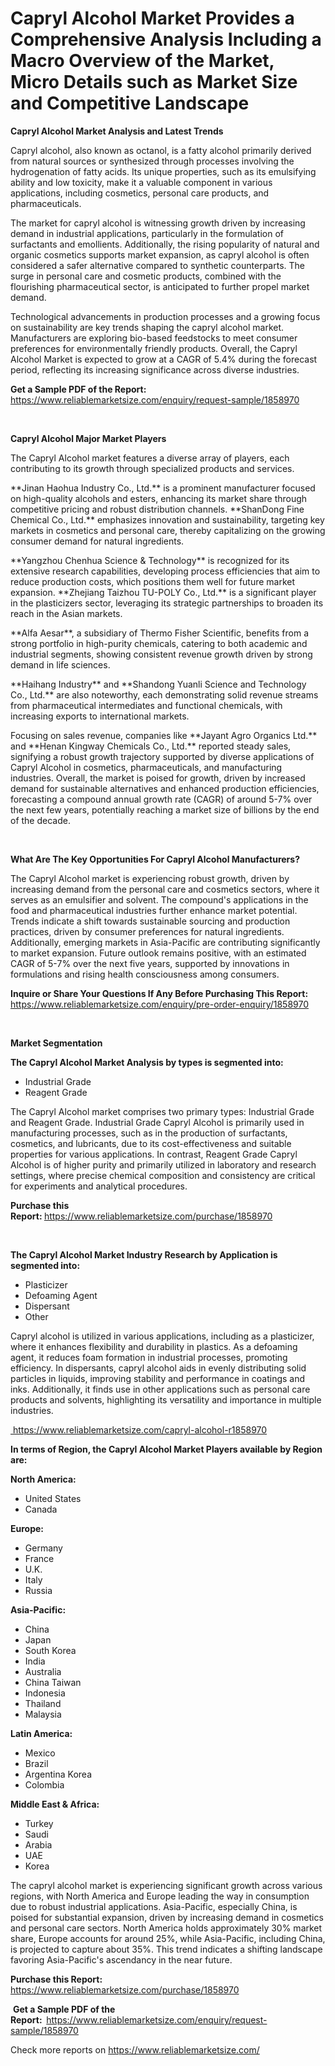 <p><h1>Capryl Alcohol Market Provides a Comprehensive Analysis Including a Macro Overview of the Market, Micro Details such as Market Size and Competitive Landscape</h1></p><p><strong>Capryl Alcohol Market Analysis and Latest Trends</strong></p>
<p><p>Capryl alcohol, also known as octanol, is a fatty alcohol primarily derived from natural sources or synthesized through processes involving the hydrogenation of fatty acids. Its unique properties, such as its emulsifying ability and low toxicity, make it a valuable component in various applications, including cosmetics, personal care products, and pharmaceuticals. </p><p>The market for capryl alcohol is witnessing growth driven by increasing demand in industrial applications, particularly in the formulation of surfactants and emollients. Additionally, the rising popularity of natural and organic cosmetics supports market expansion, as capryl alcohol is often considered a safer alternative compared to synthetic counterparts. The surge in personal care and cosmetic products, combined with the flourishing pharmaceutical sector, is anticipated to further propel market demand.</p><p>Technological advancements in production processes and a growing focus on sustainability are key trends shaping the capryl alcohol market. Manufacturers are exploring bio-based feedstocks to meet consumer preferences for environmentally friendly products. Overall, the Capryl Alcohol Market is expected to grow at a CAGR of 5.4% during the forecast period, reflecting its increasing significance across diverse industries.</p></p>
<p><strong>Get a Sample PDF of the Report:&nbsp;</strong> <a href="https://www.reliablemarketsize.com/enquiry/request-sample/1858970?utm_campaign=2274&utm_medium=2&utm_source=Github&utm_content=ia&utm_term=30012025&utm_id=capryl-alcohol">https://www.reliablemarketsize.com/enquiry/request-sample/1858970</a></p>
<p>&nbsp;</p>
<p><strong>Capryl Alcohol Major Market Players</strong></p>
<p><p>The Capryl Alcohol market features a diverse array of players, each contributing to its growth through specialized products and services. </p><p>**Jinan Haohua Industry Co., Ltd.** is a prominent manufacturer focused on high-quality alcohols and esters, enhancing its market share through competitive pricing and robust distribution channels. **ShanDong Fine Chemical Co., Ltd.** emphasizes innovation and sustainability, targeting key markets in cosmetics and personal care, thereby capitalizing on the growing consumer demand for natural ingredients.</p><p>**Yangzhou Chenhua Science & Technology** is recognized for its extensive research capabilities, developing process efficiencies that aim to reduce production costs, which positions them well for future market expansion. **Zhejiang Taizhou TU-POLY Co., Ltd.** is a significant player in the plasticizers sector, leveraging its strategic partnerships to broaden its reach in the Asian markets.</p><p>**Alfa Aesar**, a subsidiary of Thermo Fisher Scientific, benefits from a strong portfolio in high-purity chemicals, catering to both academic and industrial segments, showing consistent revenue growth driven by strong demand in life sciences.</p><p>**Haihang Industry** and **Shandong Yuanli Science and Technology Co., Ltd.** are also noteworthy, each demonstrating solid revenue streams from pharmaceutical intermediates and functional chemicals, with increasing exports to international markets.</p><p>Focusing on sales revenue, companies like **Jayant Agro Organics Ltd.** and **Henan Kingway Chemicals Co., Ltd.** reported steady sales, signifying a robust growth trajectory supported by diverse applications of Capryl Alcohol in cosmetics, pharmaceuticals, and manufacturing industries. Overall, the market is poised for growth, driven by increased demand for sustainable alternatives and enhanced production efficiencies, forecasting a compound annual growth rate (CAGR) of around 5-7% over the next few years, potentially reaching a market size of billions by the end of the decade.</p></p>
<p>&nbsp;</p>
<p><strong>What Are The Key Opportunities For Capryl Alcohol Manufacturers?</strong></p>
<p><p>The Capryl Alcohol market is experiencing robust growth, driven by increasing demand from the personal care and cosmetics sectors, where it serves as an emulsifier and solvent. The compound's applications in the food and pharmaceutical industries further enhance market potential. Trends indicate a shift towards sustainable sourcing and production practices, driven by consumer preferences for natural ingredients. Additionally, emerging markets in Asia-Pacific are contributing significantly to market expansion. Future outlook remains positive, with an estimated CAGR of 5-7% over the next five years, supported by innovations in formulations and rising health consciousness among consumers.</p></p>
<p><strong>Inquire or Share Your Questions If Any Before Purchasing This Report:</strong> <a href="https://www.reliablemarketsize.com/enquiry/pre-order-enquiry/1858970?utm_campaign=2274&utm_medium=2&utm_source=Github&utm_content=ia&utm_term=30012025&utm_id=capryl-alcohol">https://www.reliablemarketsize.com/enquiry/pre-order-enquiry/1858970</a></p>
<p>&nbsp;</p>
<p><strong>Market Segmentation</strong></p>
<p><strong>The Capryl Alcohol Market Analysis by types is segmented into:</strong></p>
<p><ul><li>Industrial Grade</li><li>Reagent Grade</li></ul></p>
<p><p>The Capryl Alcohol market comprises two primary types: Industrial Grade and Reagent Grade. Industrial Grade Capryl Alcohol is primarily used in manufacturing processes, such as in the production of surfactants, cosmetics, and lubricants, due to its cost-effectiveness and suitable properties for various applications. In contrast, Reagent Grade Capryl Alcohol is of higher purity and primarily utilized in laboratory and research settings, where precise chemical composition and consistency are critical for experiments and analytical procedures.</p></p>
<p><strong>Purchase this Report:&nbsp;</strong><a href="https://www.reliablemarketsize.com/purchase/1858970?utm_campaign=2274&utm_medium=2&utm_source=Github&utm_content=ia&utm_term=30012025&utm_id=capryl-alcohol">https://www.reliablemarketsize.com/purchase/1858970</a></p>
<p>&nbsp;</p>
<p><strong>The Capryl Alcohol Market Industry Research by Application is segmented into:</strong></p>
<p><ul><li>Plasticizer</li><li>Defoaming Agent</li><li>Dispersant</li><li>Other</li></ul></p>
<p><p>Capryl alcohol is utilized in various applications, including as a plasticizer, where it enhances flexibility and durability in plastics. As a defoaming agent, it reduces foam formation in industrial processes, promoting efficiency. In dispersants, capryl alcohol aids in evenly distributing solid particles in liquids, improving stability and performance in coatings and inks. Additionally, it finds use in other applications such as personal care products and solvents, highlighting its versatility and importance in multiple industries.</p></p>
<p><a href="https://www.reliablemarketsize.com/capryl-alcohol-r1858970?utm_campaign=2274&utm_medium=2&utm_source=Github&utm_content=ia&utm_term=30012025&utm_id=capryl-alcohol">&nbsp;https://www.reliablemarketsize.com/capryl-alcohol-r1858970</a></p>
<p><strong>In terms of Region, the Capryl Alcohol Market Players available by Region are:</strong></p>
<p>
    <p> <strong> North America: </strong>
        <ul>
            <li>United States</li>
            <li>Canada</li>
        </ul>
        </p> 
    <p> <strong> Europe: </strong>
        <ul>
            <li>Germany</li>
            <li>France</li>
            <li>U.K.</li>
            <li>Italy</li>
            <li>Russia</li>
        </ul>
        </p> 
    <p> <strong> Asia-Pacific: </strong>
        <ul>
            <li>China</li>
            <li>Japan</li>
            <li>South Korea</li>
            <li>India</li>
            <li>Australia</li>
            <li>China Taiwan</li>
            <li>Indonesia</li>
            <li>Thailand</li>
            <li>Malaysia</li>
        </ul>
        </p> 
    <p> <strong> Latin America: </strong>
        <ul>
            <li>Mexico</li>
            <li>Brazil</li>
            <li>Argentina Korea</li>
            <li>Colombia</li>
        </ul>
        </p> 
    <p> <strong> Middle East & Africa: </strong>
        <ul>
            <li>Turkey</li>
            <li>Saudi</li>
            <li>Arabia</li>
            <li>UAE</li>
            <li>Korea</li>
        </ul>
    </p>
    </p>
<p><p>The capryl alcohol market is experiencing significant growth across various regions, with North America and Europe leading the way in consumption due to robust industrial applications. Asia-Pacific, especially China, is poised for substantial expansion, driven by increasing demand in cosmetics and personal care sectors. North America holds approximately 30% market share, Europe accounts for around 25%, while Asia-Pacific, including China, is projected to capture about 35%. This trend indicates a shifting landscape favoring Asia-Pacific's ascendancy in the near future.</p></p>
<p><strong>Purchase this Report: </strong><a href="https://www.reliablemarketsize.com/purchase/1858970?utm_campaign=2274&utm_medium=2&utm_source=Github&utm_content=ia&utm_term=30012025&utm_id=capryl-alcohol">https://www.reliablemarketsize.com/purchase/1858970</a></p>
<p>&nbsp;<strong>Get a Sample PDF of the Report:&nbsp;&nbsp;</strong><a href="https://www.reliablemarketsize.com/enquiry/request-sample/1858970?utm_campaign=2274&utm_medium=2&utm_source=Github&utm_content=ia&utm_term=30012025&utm_id=capryl-alcohol">https://www.reliablemarketsize.com/enquiry/request-sample/1858970</a></p>
<p><strong></strong></p>
<p>Check more reports on <a href="https://www.reliablemarketsize.com/?utm_campaign=2274&utm_medium=2&utm_source=Github&utm_content=ia&utm_term=30012025&utm_id=capryl-alcohol">https://www.reliablemarketsize.com/</a></p>